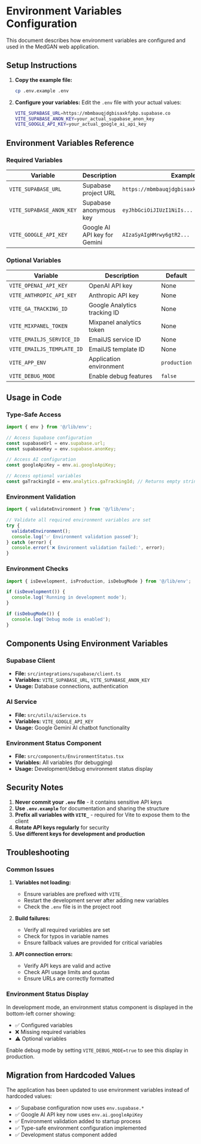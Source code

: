 # Environment Variables Configuration

This document describes how environment variables are configured and used in the MedGAN web application.

## Setup Instructions

1. **Copy the example file:**
   ```bash
   cp .env.example .env
   ```

2. **Configure your variables:**
   Edit the `.env` file with your actual values:
   ```bash
   VITE_SUPABASE_URL=https://mbmbauqjdgbisaxkfpbp.supabase.co
   VITE_SUPABASE_ANON_KEY=your_actual_supabase_anon_key
   VITE_GOOGLE_API_KEY=your_actual_google_ai_api_key
   ```

## Environment Variables Reference

### Required Variables

| Variable | Description | Example |
|----------|-------------|---------|
| `VITE_SUPABASE_URL` | Supabase project URL | `https://mbmbauqjdgbisaxkfpbp.supabase.co` |
| `VITE_SUPABASE_ANON_KEY` | Supabase anonymous key | `eyJhbGciOiJIUzI1NiIs...` |
| `VITE_GOOGLE_API_KEY` | Google AI API key for Gemini | `AIzaSyAIgHMrwy6gtR2...` |

### Optional Variables

| Variable | Description | Default |
|----------|-------------|---------|
| `VITE_OPENAI_API_KEY` | OpenAI API key | None |
| `VITE_ANTHROPIC_API_KEY` | Anthropic API key | None |
| `VITE_GA_TRACKING_ID` | Google Analytics tracking ID | None |
| `VITE_MIXPANEL_TOKEN` | Mixpanel analytics token | None |
| `VITE_EMAILJS_SERVICE_ID` | EmailJS service ID | None |
| `VITE_EMAILJS_TEMPLATE_ID` | EmailJS template ID | None |
| `VITE_APP_ENV` | Application environment | `production` |
| `VITE_DEBUG_MODE` | Enable debug features | `false` |

## Usage in Code

### Type-Safe Access
```typescript
import { env } from '@/lib/env';

// Access Supabase configuration
const supabaseUrl = env.supabase.url;
const supabaseKey = env.supabase.anonKey;

// Access AI configuration
const googleApiKey = env.ai.googleApiKey;

// Access optional variables
const gaTrackingId = env.analytics.gaTrackingId; // Returns empty string if not set
```

### Environment Validation
```typescript
import { validateEnvironment } from '@/lib/env';

// Validate all required environment variables are set
try {
  validateEnvironment();
  console.log('✅ Environment validation passed');
} catch (error) {
  console.error('❌ Environment validation failed:', error);
}
```

### Environment Checks
```typescript
import { isDevelopment, isProduction, isDebugMode } from '@/lib/env';

if (isDevelopment()) {
  console.log('Running in development mode');
}

if (isDebugMode()) {
  console.log('Debug mode is enabled');
}
```

## Components Using Environment Variables

### Supabase Client
- **File:** `src/integrations/supabase/client.ts`
- **Variables:** `VITE_SUPABASE_URL`, `VITE_SUPABASE_ANON_KEY`
- **Usage:** Database connections, authentication

### AI Service
- **File:** `src/utils/aiService.ts`
- **Variables:** `VITE_GOOGLE_API_KEY`
- **Usage:** Google Gemini AI chatbot functionality

### Environment Status Component
- **File:** `src/components/EnvironmentStatus.tsx`
- **Variables:** All variables (for debugging)
- **Usage:** Development/debug environment status display

## Security Notes

1. **Never commit your `.env` file** - it contains sensitive API keys
2. **Use `.env.example`** for documentation and sharing the structure
3. **Prefix all variables with `VITE_`** - required for Vite to expose them to the client
4. **Rotate API keys regularly** for security
5. **Use different keys for development and production**

## Troubleshooting

### Common Issues

1. **Variables not loading:**
   - Ensure variables are prefixed with `VITE_`
   - Restart the development server after adding new variables
   - Check the `.env` file is in the project root

2. **Build failures:**
   - Verify all required variables are set
   - Check for typos in variable names
   - Ensure fallback values are provided for critical variables

3. **API connection errors:**
   - Verify API keys are valid and active
   - Check API usage limits and quotas
   - Ensure URLs are correctly formatted

### Environment Status Display

In development mode, an environment status component is displayed in the bottom-left corner showing:
- ✅ Configured variables
- ❌ Missing required variables  
- ⚠️ Optional variables

Enable debug mode by setting `VITE_DEBUG_MODE=true` to see this display in production.

## Migration from Hardcoded Values

The application has been updated to use environment variables instead of hardcoded values:

- ✅ Supabase configuration now uses `env.supabase.*`
- ✅ Google AI API key now uses `env.ai.googleApiKey`
- ✅ Environment validation added to startup process
- ✅ Type-safe environment configuration implemented
- ✅ Development status component added
